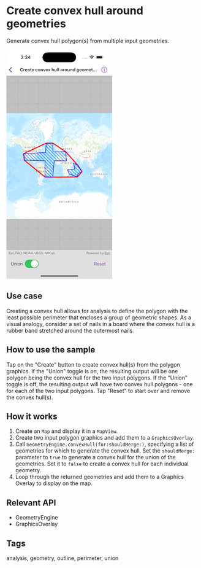 # Create convex hull around geometries

Generate convex hull polygon(s) from multiple input geometries.

![Image of create convex hull around geometries](create-convex-hull-around-geometries.png)

## Use case

Creating a convex hull allows for analysis to define the polygon with the least possible perimeter that encloses a group of geometric shapes. As a visual analogy, consider a set of nails in a board where the convex hull is a rubber band stretched around the outermost nails.

## How to use the sample

Tap on the "Create" button to create convex hull(s) from the polygon graphics. If the "Union" toggle is on, the resulting output will be one polygon being the convex hull for the two input polygons. If the "Union" toggle is off, the resulting output will have two convex hull polygons - one for each of the two input polygons. Tap "Reset" to start over and remove the convex hull(s).

## How it works

1. Create an `Map` and display it in a `MapView`.
2. Create two input polygon graphics and add them to a `GraphicsOverlay`.
3. Call `GeometryEngine.convexHull(for:shouldMerge:)`, specifying a list of geometries for which to generate the convex hull. Set the `shouldMerge:` parameter to `true` to generate a convex hull for the union of the geometries. Set it to `false` to create a convex hull for each individual geometry.
4. Loop through the returned geometries and add them to a Graphics Overlay to display on the map.

## Relevant API

* GeometryEngine
* GraphicsOverlay

## Tags

analysis, geometry, outline, perimeter, union
